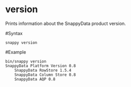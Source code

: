 # version

Prints information about the SnappyData product version.

#Syntax

``` pre
snappy version
```

#Example

``` pre
bin/snappy version
SnappyData Platform Version 0.8 
    SnappyData RowStore 1.5.4 
    SnappyData Column Store 0.8 
    SnappyData AQP 0.8
```


